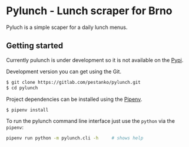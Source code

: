# Pylunch - Lunch scraper for Brno

Pyluch is a simple scaper for a daily lunch menus.

## Getting started

Currently pulunch is under development so it is not available on the [Pypi](https://pypi.org/).

Development version you can get using the Git.

```bash
$ git clone https://gitlab.com/pestanko/pylunch.git
$ cd pylunch
```

Project dependencies can be installed using the [Pipenv](https://docs.pipenv.org/).

```bash
$ pipenv install
```

To run the pylunch command line interface just use the `python` via the `pipenv`:

```bash
pipenv run python -m pylunch.cli -h     # shows help
```
